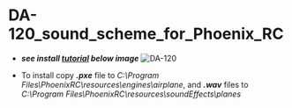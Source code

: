 # DA-120_sound_scheme_for_Phoenix_RC
  * ***see install [tutorial](#Tutorial) below image***
![DA-120](https://cdn.shopify.com/s/files/1/0826/8595/products/DA-120_1024x1024.jpg?v=1431524674)

<a id="Tutorial"></a>
 * To install copy ***.pxe*** file to *C:\Program Files\PhoenixRC\resources\engines\airplane*, and ***.wav*** files to *C:\Program Files\PhoenixRC\resources\soundEffects\planes*
